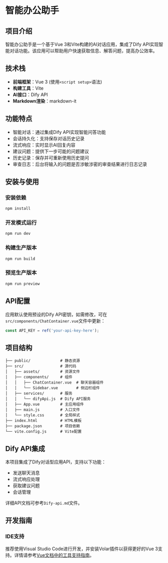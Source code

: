 # 智能办公助手

## 项目介绍

智能办公助手是一个基于Vue 3和Vite构建的AI对话应用，集成了Dify API实现智能对话功能。该应用可以帮助用户快速获取信息、解答问题，提高办公效率。

## 技术栈

- **前端框架**：Vue 3 (使用`<script setup>`语法)
- **构建工具**：Vite
- **AI接口**：Dify API
- **Markdown渲染**：markdown-it

## 功能特点

- 智能对话：通过集成Dify API实现智能问答功能
- 会话持久化：支持保存对话历史记录
- 流式响应：实时显示AI回复内容
- 建议问题：提供下一步可能的问题建议
- 历史记录：保存并可重新使用历史提问
- 审查日志：后台将输入的问题是否涉敏涉密的审查结果进行日志记录

## 安装与使用

### 安装依赖

```bash
npm install
```

### 开发模式运行

```bash
npm run dev
```

### 构建生产版本

```bash
npm run build
```

### 预览生产版本

```bash
npm run preview
```

## API配置

应用默认使用预设的Dify API密钥，如需修改，可在`src/components/ChatContainer.vue`文件中更新：

```javascript
const API_KEY = ref('your-api-key-here');
```

## 项目结构

```
├── public/             # 静态资源
├── src/                # 源代码
│   ├── assets/         # 资源文件
│   ├── components/     # 组件
│   │   ├── ChatContainer.vue  # 聊天容器组件
│   │   └── Sidebar.vue        # 侧边栏组件
│   ├── services/       # 服务
│   │   └── difyApi.js  # Dify API服务
│   ├── App.vue         # 主应用组件
│   ├── main.js         # 入口文件
│   └── style.css       # 全局样式
├── index.html          # HTML模板
├── package.json        # 项目依赖
└── vite.config.js      # Vite配置
```

## Dify API集成

本项目集成了Dify对话型应用API，支持以下功能：

- 发送聊天消息
- 流式响应处理
- 获取建议问题
- 会话管理

详细API文档可参考`Dify-api.md`文件。

## 开发指南

### IDE支持

推荐使用Visual Studio Code进行开发，并安装Volar插件以获得更好的Vue 3支持。详情请参考[Vue文档中的工具支持指南](https://vuejs.org/guide/scaling-up/tooling.html#ide-support)。
